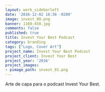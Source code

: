 ```yaml
---
layout: work_sidebarleft
date: '2016-12-02 16:36 -0200'
image: invest_00.png
banner: 1160-450.jpg
comments: false
published: true
title: Invest Your Best Podcast
category: branding
tags: ["Logo, Cover Art"]
project_name: Invest Your Best Podcast
project_client: Invest Your Best
project_year: '2016'
project_images:
- pimage_path: invest_01.png
---
```

Arte de capa para o podcast Invest Your Best.
